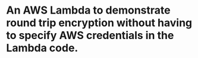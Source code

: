 # An AWS Lambda to demonstrate round trip encryption without having to specify AWS credentials in the Lambda code.